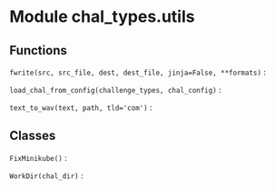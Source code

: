Module chal_types.utils
=======================

Functions
---------

    
`fwrite(src, src_file, dest, dest_file, jinja=False, **formats)`
:   

    
`load_chal_from_config(challenge_types, chal_config)`
:   

    
`text_to_wav(text, path, tld='com')`
:   

Classes
-------

`FixMinikube()`
:   

`WorkDir(chal_dir)`
: